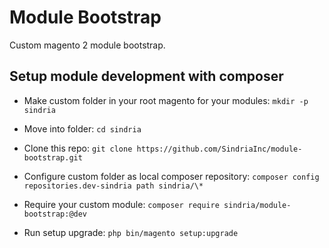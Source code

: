 # Module Bootstrap

Custom magento 2 module bootstrap.

## Setup module development with composer

- Make custom folder in your root magento for your modules: `mkdir -p sindria`

- Move into folder: `cd sindria`

- Clone this repo: `git clone https://github.com/SindriaInc/module-bootstrap.git`

- Configure custom folder as local composer repository: `composer config repositories.dev-sindria path sindria/\*`

- Require your custom module: `composer require sindria/module-bootstrap:@dev` 

- Run setup upgrade: `php bin/magento setup:upgrade`

